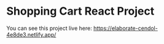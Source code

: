 # Shopping Cart React Project

You can see this project live here: https://elaborate-cendol-4e8de3.netlify.app/
